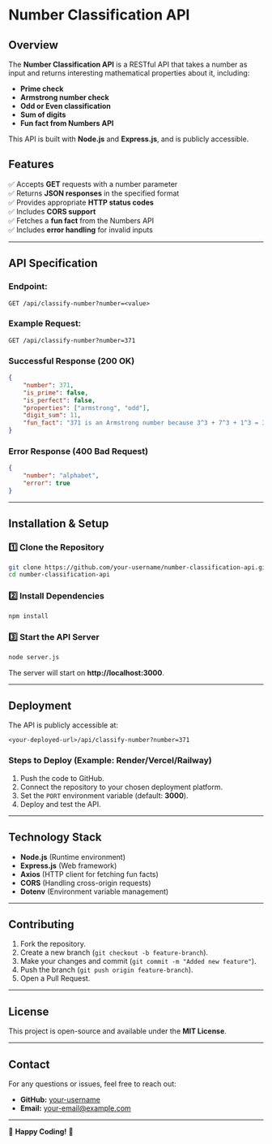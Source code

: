 # Number Classification API

## Overview
The **Number Classification API** is a RESTful API that takes a number as input and returns interesting mathematical properties about it, including:
- **Prime check**
- **Armstrong number check**
- **Odd or Even classification**
- **Sum of digits**
- **Fun fact from Numbers API**

This API is built with **Node.js** and **Express.js**, and is publicly accessible.

## Features
✅ Accepts **GET** requests with a number parameter  
✅ Returns **JSON responses** in the specified format  
✅ Provides appropriate **HTTP status codes**  
✅ Includes **CORS support**  
✅ Fetches a **fun fact** from the Numbers API  
✅ Includes **error handling** for invalid inputs  

---

## API Specification

### **Endpoint:**
```
GET /api/classify-number?number=<value>
```

### **Example Request:**
```
GET /api/classify-number?number=371
```

### **Successful Response (200 OK)**
```json
{
    "number": 371,
    "is_prime": false,
    "is_perfect": false,
    "properties": ["armstrong", "odd"],
    "digit_sum": 11,
    "fun_fact": "371 is an Armstrong number because 3^3 + 7^3 + 1^3 = 371"
}
```

### **Error Response (400 Bad Request)**
```json
{
    "number": "alphabet",
    "error": true
}
```

---

## Installation & Setup

### **1️⃣ Clone the Repository**
```sh
git clone https://github.com/your-username/number-classification-api.git
cd number-classification-api
```

### **2️⃣ Install Dependencies**
```sh
npm install
```

### **3️⃣ Start the API Server**
```sh
node server.js
```

The server will start on **http://localhost:3000**.

---

## Deployment
The API is publicly accessible at:
```
<your-deployed-url>/api/classify-number?number=371
```

### **Steps to Deploy** (Example: Render/Vercel/Railway)
1. Push the code to GitHub.
2. Connect the repository to your chosen deployment platform.
3. Set the `PORT` environment variable (default: **3000**).
4. Deploy and test the API.

---

## Technology Stack
- **Node.js** (Runtime environment)
- **Express.js** (Web framework)
- **Axios** (HTTP client for fetching fun facts)
- **CORS** (Handling cross-origin requests)
- **Dotenv** (Environment variable management)

---

## Contributing
1. Fork the repository.
2. Create a new branch (`git checkout -b feature-branch`).
3. Make your changes and commit (`git commit -m "Added new feature"`).
4. Push the branch (`git push origin feature-branch`).
5. Open a Pull Request.

---

## License
This project is open-source and available under the **MIT License**.

---

## Contact
For any questions or issues, feel free to reach out:
- **GitHub:** [your-username](https://github.com/your-username)
- **Email:** your-email@example.com

---
🚀 **Happy Coding!** 🚀

